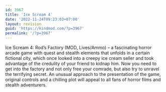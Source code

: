 ```yaml
---
id: 3967
title: 'Ice Scream 4'
date: '2022-11-24T09:23:03+07:00'
layout: revision
guid: 'https://kindmod.com/?p=3967'
permalink: '/?p=3967'
---
```


Ice Scream 4: Rod’s Factory (MOD, Lives/Ammo) – a fascinating horror arcade game with quest and stealth elements that unfolds in a certain fictional city, which once looked into a creepy ice cream seller and took advantage of the credulity of your friend to kidnap him. Now you need to get into the factory and not only free your comrade, but also try to unravel the terrifying secret. An unusual approach to the presentation of the game, original controls and a chilling plot will appeal to all fans of horror films and stealth adventurers.